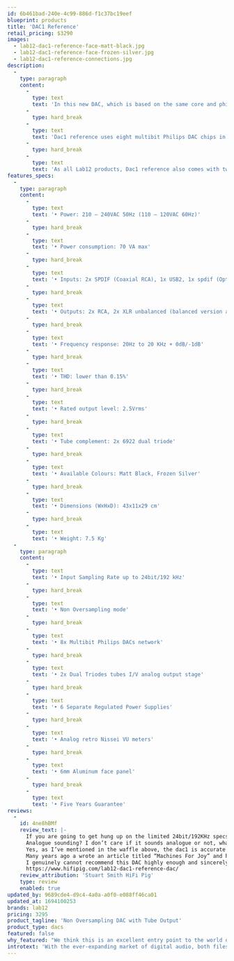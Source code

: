 ```yaml
---
id: 6b461bad-240e-4c99-886d-f1c37bc19eef
blueprint: products
title: 'DAC1 Reference'
retail_pricing: $3290
images:
  - lab12-dac1-reference-face-matt-black.jpg
  - lab12-dac1-reference-face-frozen-silver.jpg
  - lab12-dac1-reference-connections.jpg
description:
  -
    type: paragraph
    content:
      -
        type: text
        text: 'In this new DAC, which is based on the same core and philosophy as the successful and multi- awarded Lab12 Dac1 Special Edition, we pushed the limits even more in all stages, such as power supply stages, digital inputs crucial paths and receivers, jitter reduction etc, in order to reach the closest approach to the original analog sound.'
      -
        type: hard_break
      -
        type: text
        text: 'Dac1 reference uses eight multibit Philips DAC chips in a complex parallel configuration right after an efficient layout digital receiver stage, allied with two dual triodes tubes in output stage. Each and every part has been selected for its sonic value that brings identifiable and coherent benefits to the final sound you will hear. The result is one of a kind emotional and transparent sonic performance.'
      -
        type: hard_break
      -
        type: text
        text: 'As all Lab12 products, Dac1 reference also comes with two colour choices of glass blasting anodizing finish.'
features_specs:
  -
    type: paragraph
    content:
      -
        type: text
        text: '• Power: 210 – 240VAC 50Hz (110 – 120VAC 60Hz)'
      -
        type: hard_break
      -
        type: text
        text: '• Power consumption: 70 VA max'
      -
        type: hard_break
      -
        type: text
        text: '• Inputs: 2x SPDIF (Coaxial RCA), 1x USB2, 1x spdif (Optical Toslink)'
      -
        type: hard_break
      -
        type: text
        text: '• Outputs: 2x RCA, 2x XLR unbalanced (balanced version available)'
      -
        type: hard_break
      -
        type: text
        text: '• Frequency response: 20Hz to 20 KHz + 0dB/-1dB'
      -
        type: hard_break
      -
        type: text
        text: '• THD: lower than 0.15%'
      -
        type: hard_break
      -
        type: text
        text: '• Rated output level: 2.5Vrms'
      -
        type: hard_break
      -
        type: text
        text: '• Tube complement: 2x 6922 dual triode'
      -
        type: hard_break
      -
        type: text
        text: '• Available Colours: Matt Black, Frozen Silver'
      -
        type: hard_break
      -
        type: text
        text: '• Dimensions (WxHxD): 43x11x29 cm'
      -
        type: hard_break
      -
        type: text
        text: '• Weight: 7.5 Kg'
  -
    type: paragraph
    content:
      -
        type: text
        text: '• Input Sampling Rate up to 24bit/192 kHz'
      -
        type: hard_break
      -
        type: text
        text: '• Non Oversampling mode'
      -
        type: hard_break
      -
        type: text
        text: '• 8x Multibit Philips DACs network'
      -
        type: hard_break
      -
        type: text
        text: '• 2x Dual Triodes tubes I/V analog output stage'
      -
        type: hard_break
      -
        type: text
        text: '• 6 Separate Regulated Power Supplies'
      -
        type: hard_break
      -
        type: text
        text: '• Analog retro Nissei VU meters'
      -
        type: hard_break
      -
        type: text
        text: '• 6mm Aluminum face panel'
      -
        type: hard_break
      -
        type: text
        text: '• Five Years Guarantee'
reviews:
  -
    id: 4ne8hBMf
    review_text: |-
      If you are going to get hung up on the limited 24bit/192KHz specs of the dac1 then move along, there is nothing for you to see here and you will need to find yourself a machine with better on-paper specifications. If you care about connecting with the music you love then you need to get the dac1 auditioned, it’s a truly fabulous bit of kit that allows the music to just play, and for the listener to listen to the music and not the equipment  – that’s what I took from it anyway.
      Analogue sounding? I don’t care if it sounds analogue or not, what is analogue sounding, anyway? What I do know is that it has transformed this little, and relatively modest, system into something that I would genuinely pit against anything under 15K for sheer musical enjoyment and the dac1 plays no small part in this.
      Yes, as I’ve mentioned in the waffle above, the dac1 is accurate and expansive in its presentation, but then there is a certain “je ne sais quoi” that lifts this DAC above and beyond what I could possibly expect for a sub €3K box. It really is that good and the previous DAC was sold to fund it. It’s going nowhere and I genuinely think I would have to spend a good deal more to get more musical enjoyment from a DAC in this system.
      Many years ago a wrote an article titled “Machines For Joy” and here we have just such a machine!
      I genuinely cannot recommend this DAC highly enough and sincerely considered creating a new “Editors Choice” award for it – it is that good a sounding bit of kit!
      https://www.hifipig.com/lab12-dac1-reference-dac/
    review_attribution: 'Stuart Smith HiFi Pig'
    type: review
    enabled: true
updated_by: 9689cde4-d9c4-4a0a-a0f0-e088ff46ca01
updated_at: 1694100253
brands: lab12
pricing: 3295
product_tagline: 'Non Oversampling DAC with Tube Output'
product_type: dacs
featured: false
why_featured: "We think this is an excellent entry point to the world of high-end digital. And it pairs beautifully with Lab12's tube amp offerings."
introtext: 'With the ever-expanding market of digital audio, both files and online streaming services, more and more people are discovering the world of digital audio. Furthermore, in the past few years many of the most demanding music lovers and audiophiles have discovered the unique sound of non-oversampling DACs to make the most of their digital audio sources. The biggest challenge for any DAC is the sound and not the ‘’numbers’’. Digital by default sounds very different when compared to analog and we at Lab12 have spent countless hours striving for the perfect voicing that resembles the very best qualities of analog. We couldn’t be more proud of our newest creation Dac1 reference'
---
```

